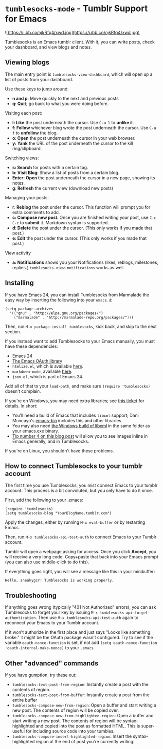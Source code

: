 `tumblesocks-mode` - Tumblr Support for Emacs
=============================================
![https://i.ibb.co/njkRfq4/xwd.jpg](https://i.ibb.co/njkRfq4/xwd.jpg)

Tumblesocks is an Emacs tumblr client. With it, you can write posts,
check your dashboard, and view blogs and notes.

Viewing blogs
-------------
The main entry point is `tumblesocks-view-dashboard`, which will
open up a list of posts from your dashboard.

Use these keys to jump around:

* **n and p**: Move quickly to the next and previous posts
* **q: Quit**; go back to what you were doing before.

Visiting each post:
* **l: Like** the post underneath the cursor. Use `C-u l` to **unlike** it.
* **f: Follow** whichever blog wrote the post underneath the cursor. Use `C-u f` to **unfollow** the blog.
* **o: Open** the post underneath the cursor in your web browser.
* **y: Yank** the URL of the post underneath the cursor to the kill ring/clipboard.

Switching views:
* **s: Search** for posts with a certain tag.
* **b: Visit Blog**: Show a list of posts from a certain blog.
* **Enter: Open** the post underneath the cursor in a new page, showing its notes.
* **g: Refresh** the current view (download new posts)

Managing your posts:
* **r: Reblog** the post under the cursor. This function will prompt you for extra comments to add.
* **c: Compose new post**. Once you are finished writing your post, use `C-c C-c` to **submit** it. Markdown syntax is supported.
* **d: Delete** the post under the cursor. (This only works if you made that post.)
* **e: Edit** the post under the cursor. (This only works if you made that post.)

View activity
* **a: Notifications** shows you your Notifications (likes, reblogs, milestones, replies.)  `tumblesocks-view-notifications` works as well.

Installing
----------

If you have Emacs 24, you can install Tumblesocks from Marmalade the
easy way by inserting the following into your `emacs.d`:

    (setq package-archives
      '(("gnu" . "http://elpa.gnu.org/packages/")
        ("marmalade" . "http://marmalade-repo.org/packages/")))

Then, run `M-x package-install tumblesocks`, kick back, and skip to
the next section.

If you instead want to add Tumblesocks to your Emacs manually, you
must have these dependencies:

* Emacs 24
* [The Emacs OAuth library](https://github.com/psanford/emacs-oauth)
* `htmlize.el`, which is available [here](http://fly.srk.fer.hr/~hniksic/emacs/htmlize.el.cgi).
* `markdown-mode`, available [here](http://jblevins.org/projects/markdown-mode/).
* `json.el`, which is part of Emacs 24.

Add all of that to your `load-path`, and make sure `(require
'tumblesocks)` doesn't complain.

If you're on Windows, you may need extra libraries; see
[this ticket](https://github.com/gcr/tumblesocks/issues/4) for
details. In short:

* You'll need a build of Emacs that includes
`libxml` support; Dani Moncayo's [emacs-bin](http://sourceforge.net/projects/emacs-bin/) includes this and other libraries.
* You may also need
[the Windows build of libxml](http://sourceforge.net/projects/ezwinports/files/)
in the same folder as your emacs.exe binary. 
* [Tip number 4 on this blog post](http://gregorygrubbs.com/emacs/10-tips-emacs-windows/)
will allow you to see images inline in Emacs generally, and in Tumblesocks.

If you're on Linux, you shouldn't have these
problems.

How to connect Tumblesocks to your tumblr account
-------------------------------------------------
The first time you use Tumblesocks, you mist connect Emacs to your
tumblr account. This process is a bit convoluted, but you only have to
do it once.

First, add the following to your .emacs:

    (require 'tumblesocks)
    (setq tumblesocks-blog "YourBlogName.tumblr.com")

Apply the changes, either by running `M-x eval-buffer` or by
restarting Emacs.

Then, run `M-x tumblesocks-api-test-auth` to connect Emacs to your
Tumblr account.

Tumblr will open a webpage asking for access. Once you click
**Accept**, you will receive a very long code. Copy+paste that back
into your Emacs prompt (you can also use middle-click to do this).

If everything goes right, you will see a message like this in your
minibuffer:

    Hello, sneakygcr! Tumblesocks is working properly.

Troubleshooting
---------------
If anything goes wrong (typically "401 Not Authorized" errors), you
can ask Tumblesocks to forget your key by issuing
`M-x tumblesocks-api-forget-authentication`. Then use
`M-x tumblesocks-api-test-auth` again to reconnect your Emacs to your
Tumblr account.

If it won't authorize in the first place and just says "Looks like
something broke." it might be the OAuth package wasn't configured.
Try to see if the variable `oauth-nonce-function` is set, if not add
`(setq oauth-nonce-function 'oauth-internal-make-nonce)` to your
`.emacs`.

Other "advanced" commands
-------------------------

If you have gumption, try these out:

* `tumblesocks-text-post-from-region`: Instantly create a post with
  the contents of region.
* `tumblesocks-text-post-from-buffer`: Instantly create a post from
  the entire buffer
* `tumblesocks-compose-new-from-region`: Open a buffer and start
  writing a new post. The contents of region will be copied over.
* `tumblesocks-compose-new-from-highlighted-region`: Open a buffer and
  start writing a new post. The contents of region will be
  syntax-highlighted and copied into the post as formatted HTML. This
  is super-useful for including source code into your tumbles.
* `tumblesocks-compose-insert-highlighted-region`: Insert the
  syntax-highlighted region at the end of post you're currently writing.
